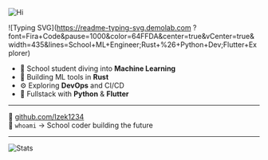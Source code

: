 ![Hi](https://readme-typing-svg.demolab.com?font=Fira+Code&weight=500&size=28&duration=3000&pause=1000&color=64FFDA&center=true&vCenter=true&width=435&lines=Hi+there%2C+I%27m+Izek1234!;School+ML+Engineer;Rust+%26+Python+Dev;Flutter+Explorer)

![Typing SVG](https://readme-typing-svg.demolab.com  ?font=Fira+Code&pause=1000&color=64FFDA&center=true&vCenter=true&width=435&lines=School+ML+Engineer;Rust+%26+Python+Dev;Flutter+Explorer)

- 🧠 School student diving into **Machine Learning**
- 🦀 Building ML tools in **Rust**
- ⚙️ Exploring **DevOps** and CI/CD
- 📱 Fullstack with **Python** & **Flutter**

---

🔗 [github.com/Izek1234](https://github.com/Izek1234)  
🎯 `whoami` → School coder building the future

---

![Stats](https://github-readme-stats.vercel.app/api?username=Izek1234&theme=transparent&border_color=555&show_icons=true&hide=contribs)
